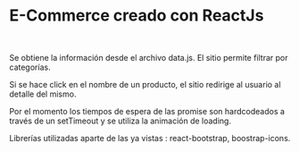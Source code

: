 # E-Commerce creado con ReactJs

<br>

Se obtiene la información desde el archivo data.js. El sitio permite filtrar por categorías. 

Si se hace click en el nombre de un producto, el sitio redirige al usuario al detalle del mismo.

Por el momento los tiempos de espera de las promise son hardcodeados a través de un setTimeout y se utiliza la animación de loading.

Librerías utilizadas aparte de las ya vistas : react-bootstrap, boostrap-icons.
